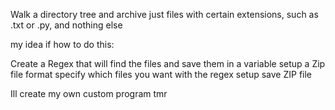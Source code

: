 Walk a directory tree and archive just files with certain extensions, such
as .txt or .py, and nothing else

my idea if how to do this:

Create a Regex that will find the files and save them in a variable
setup a Zip file format
specify which files you want with the regex setup
save ZIP file


Ill create my own custom program tmr